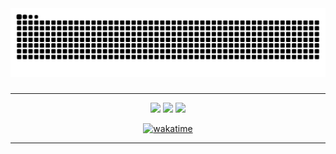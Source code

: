 <div align="center">
<img src="https://raw.githubusercontent.com/FebryanAkt/FebryanAkt/output/snake.svg" alt="Snake animation" />
</div>

###

---
<div align="center">

  <img src="https://github-readme-stats.vercel.app/api?username=FebryanAkt&theme=nightowl&hide_border=false&include_all_commits=true&count_private=true" height="180px"/>
  <img src="https://nirzak-streak-stats.vercel.app/?user=FebryanAkt&theme=nightowl" height="180px"/>
  <img src="https://github-readme-stats.vercel.app/api/top-langs/?username=FebryanAkt&layout=compact&theme=nightowl&exclude_repo=FebryanAkt" height="180px"/> 
  
[![wakatime](https://wakatime.com/badge/user/2ce07778-17d3-41d2-9c16-837e58d482ed.svg)](https://wakatime.com/@2ce07778-17d3-41d2-9c16-837e58d482ed)
</div>

---
